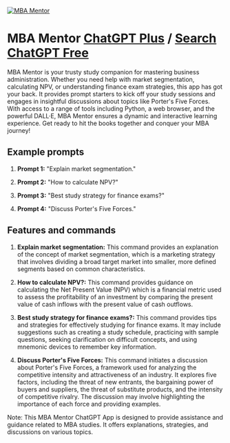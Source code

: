 
[![MBA Mentor](https://files.oaiusercontent.com/file-ukomrt7xPsqLeFlyDxEeqvzl?se=2123-10-16T03%3A22%3A36Z&sp=r&sv=2021-08-06&sr=b&rscc=max-age%3D31536000%2C%20immutable&rscd=attachment%3B%20filename%3D3acaf51e-b21b-450b-96ee-e582ea0ae8f6.png&sig=c6ni1EcnDFD5bPr39KnmCn5xL%2Bg3U0k6mlIlNECP1jM%3D)](https://chat.openai.com/g/g-TpmcTYqNp-mba-mentor)

# MBA Mentor [ChatGPT Plus](https://chat.openai.com/g/g-TpmcTYqNp-mba-mentor) / [Search ChatGPT Free](https://gptcall.net/index.html#/?search=MBA%20Mentor)

MBA Mentor is your trusty study companion for mastering business administration. Whether you need help with market segmentation, calculating NPV, or understanding finance exam strategies, this app has got your back. It provides prompt starters to kick off your study sessions and engages in insightful discussions about topics like Porter's Five Forces. With access to a range of tools including Python, a web browser, and the powerful DALL·E, MBA Mentor ensures a dynamic and interactive learning experience. Get ready to hit the books together and conquer your MBA journey!

## Example prompts

1. **Prompt 1:** "Explain market segmentation."

2. **Prompt 2:** "How to calculate NPV?"

3. **Prompt 3:** "Best study strategy for finance exams?"

4. **Prompt 4:** "Discuss Porter's Five Forces."

## Features and commands

1. **Explain market segmentation:** This command provides an explanation of the concept of market segmentation, which is a marketing strategy that involves dividing a broad target market into smaller, more defined segments based on common characteristics.

2. **How to calculate NPV?:** This command provides guidance on calculating the Net Present Value (NPV) which is a financial metric used to assess the profitability of an investment by comparing the present value of cash inflows with the present value of cash outflows.

3. **Best study strategy for finance exams?:** This command provides tips and strategies for effectively studying for finance exams. It may include suggestions such as creating a study schedule, practicing with sample questions, seeking clarification on difficult concepts, and using mnemonic devices to remember key information.

4. **Discuss Porter's Five Forces:** This command initiates a discussion about Porter's Five Forces, a framework used for analyzing the competitive intensity and attractiveness of an industry. It explores five factors, including the threat of new entrants, the bargaining power of buyers and suppliers, the threat of substitute products, and the intensity of competitive rivalry. The discussion may involve highlighting the importance of each force and providing examples.

Note: This MBA Mentor ChatGPT App is designed to provide assistance and guidance related to MBA studies. It offers explanations, strategies, and discussions on various topics.


